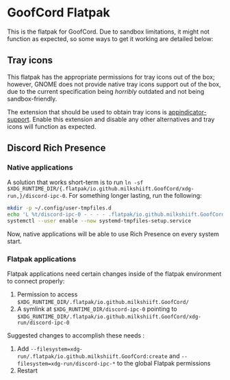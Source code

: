# GoofCord Flatpak

This is the flatpak for GoofCord. Due to sandbox limitations, it might not function as expected, so some ways to get it working are detailed below:

## Tray icons

This flatpak has the appropriate permissions for tray icons out of the box; however, GNOME does not provide native tray icons support out of the box, due to the current specification being *horribly* outdated and not being sandbox-friendly.

The extension that should be used to obtain tray icons is [appindicator-support](https://extensions.gnome.org/extension/615/appindicator-support/). Enable this extension and disable any other alternatives and tray icons will function as expected.

## Discord Rich Presence
### Native applications
A solution that works short-term is to run `ln -sf $XDG_RUNTIME_DIR/{.flatpak/io.github.milkshiift.GoofCord/xdg-run,}/discord-ipc-0`. 
For something longer lasting, run the following:

```sh
mkdir -p ~/.config/user-tmpfiles.d
echo 'L %t/discord-ipc-0 - - - - .flatpak/io.github.milkshiift.GoofCord/xdg-run/discord-ipc-0' > ~/.config/user-tmpfiles.d/discord-rpc.conf
systemctl --user enable --now systemd-tmpfiles-setup.service
```
Now, native applications will be able to use Rich Presence on every system start.

### Flatpak applications
<!-- TAKEN FROM https://github.com/flathub/com.discordapp.Discord/wiki/Rich-Precense-(discord-rpc) -->

Flatpak applications need certain changes inside of the flatpak environment to connect properly:

1. Permission to access `$XDG_RUNTIME_DIR/.flatpak/io.github.milkshiift.GoofCord/`
2. A symlink at `$XDG_RUNTIME_DIR/discord-ipc-0` pointing to `$XDG_RUNTIME_DIR/.flatpak/io.github.milkshiift.GoofCord/xdg-run/discord-ipc-0`

Suggested changes to accomplish these needs :

1. Add `--filesystem=xdg-run/.flatpak/io.github.milkshiift.GoofCord:create` and `--filesystem=xdg-run/discord-ipc-*` to the global Flatpak permissions
2. Restart
